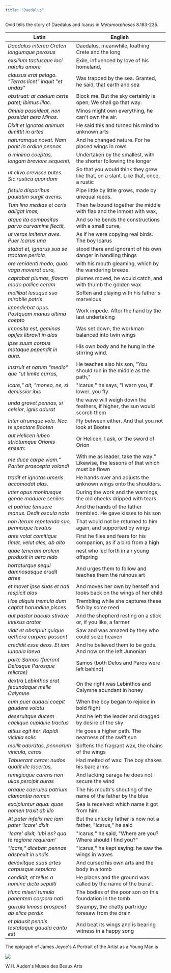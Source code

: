 ```yaml
---
title: "Daedalus"
---
```


Ovid tells the story of Daedalus and Icarus in _Metamorphoses_ 8.183-235.

|Latin|English|
|-----|-------|
|_Daedalus interea Creten longumque perosus_|Daedalus, meanwhile, loathing Crete and the long|
|_exsilium tactusque loci natalis amore_|Exile, influenced by love of his homeland,|
|_clausus erat pelago. "Terras licet" inquit "et undas"_|Was trapped by the sea. Granted, he said, that earth and sea|
|_obstruat: at caelum certe patet; ibimus illac._|Block me. But the sky certainly is open; We shall go that way.|
|_Omnia possideat, non possidet aera Minos._|Minos might own everything, he can't own the air.|
|_Dixit et ignotas animum dimittit in artes_|He said this and turned his mind to unknown arts|
|_naturamque novat. Nam ponit in ordine pennas_|And he changed nature. For he placed wings in rows|
|_a minima coeptas, longam breviore sequenti,_|Undertaken by the smallest, with the shorter following the longer|
|_ut clivo crevisse putes. Sic rustica quondam_|So that you would think they grew like that, on a slant. Like that, once, a rustic|
|_fistula disparibus paulatim surgit avenis._|Pipe little by little grows, made by unequal reeds.|
|_Tum lino medias et ceris adligat imas,_|Then he bound together the middle with flax and the inmost with wax,|
|_atque ita compositas parvo curvamine flectit,_|And so he bends the constructions with a small curve,|
|_ut veras imitetur aves. Puer Icarus una_|As if he were copying real birds. The boy Icarus|
|_stabat et, ignarus sua se tractare pericla,_|stood there and ignorant of his own danger in handling things|
|_ore renidenti modo, quas vaga moverat aura,_|with his mouth gleaming, which by the wandering breeze|
|_captabat plumas, flavam modo pollice ceram_|plumes moved, he would catch, and with thumb the golden wax|
|_mollibat lusuque suo mirabile patris_|Soften and playing with his father's marvelous|
|_impediebat opus. Postquam manus ultima coepto_|Work impede. After the hand by the last undertaking|
|_imposita est, geminas opifex libravit in alas_|Was set down, the workman balanced into twin wings|
|_ipse suum corpus motaque pependit in aura._|His own body and he hung in the stirring wind.|
|_Instruit et natum "medio" que "ut limite curras,_|He teaches also his son, "You should run in the middle as the path,"|
|_Icare," ait, "moneo, ne, si demissior ibis_|"Icarus," he says, "I warn you, if lower, you fly|
|_unda gravet pennas, si celsior, ignis adurat_|the wave will weigh down the feathers, if higher, the sun would scorch them|
|_Inter utrumque vola. Nec te spectare Booten_|Fly between either. And that you not look at Bootes|
|_aut Helicen iubeo strictumque Orionis ensem:_|Or Helicen, I ask, or the sword of Orion|
|_me duce carpe viam." Pariter praecepta volandi_|With me as leader, take the way." Likewise, the lessons of that which must be flown|
|_tradit et ignotas umeris accomodat alas_.|He hands over and adjusts the unknown wings onto the shoulders.|
|_Inter opus monitusque genae maduere seniles_|During the work and the warnings, the old cheeks dripped with tears|
|_et patriae temuere manus. Dedit oscula nato_|And the hands of the father trembled. He gave kisses to his son|
|_non iterum repetenda suo, pennisque levatus_|That would not be returned to him again, and supported by wings|
|_ante volat comitique timet, velut ales, ab alto_|First he flies and fears for his companion, as if a bird from a high|
|_quae teneram prolem produxit in aera nido_|nest who led forth in air young offspring|
|_hortaturque sequi damnosasque erudit artes_|And urges them to follow and teaches them the ruinous art|
|_et movet ipse suas et nati respicit alas_|And moves her own by herself and looks back on the wings of her child|
|_Hos aliquis tremula dum captat harundine pisces_|Trembling while she captures these fish by some reed|
|_aut pastor baculo stivave innixus arator_|And the shepherd resting on a stick or, if you like, a farmer|
|_vidit et obstipuit quique aethera carpere possent_|Saw and was amazed by they who could seize heaven|
|_credidit esse deos. Et iam Iunonia laeva_|And he believed them to be gods. And now on the left Junonian|
|_parte Samos (fuerant Delosque Parosque relictae)_|Samos (both Delos and Paros were left behind)|
|_dextra Lebinthos erat fecundaque melle Calymne_|On the right was Lebinthos and Calymne abundant in honey|
|_cum puer audaci coepit gaudere volatu_|When the boy began to rejoice in bold flight|
|_deseruitque ducem caelique cupidine tractus_|And he left the leader and dragged by desire of the sky|
|_altius egit iter. Rapidi vicinia solis_|He goes a higher path. The nearness of the swift sun|
|_mollit odoratas, pennarum vincula, ceras_|Softens the fragrant wax, the chains of the wings|
|_Tabuerant cerae: nudos quatit ille lacertos,_|Had melted of wax: The boy shakes his bare arms|
|_remigioque carens non ullas percipit auras_|And lacking oarage he does not secure the wind|
|_oraque caerulea patrium clamantia nomen_|The his mouth's shouting of the name of the father by the blue|
|_excipiuntur aqua: quae nomen traxit ab illo_|Sea is received: which name it got from him.|
|_At pater infelix nec iam pater 'Icare' dixit_|But the unlucky father is now not a father, "Icarus," he said|
|_'Icare' dixit, 'ubi es? qua te regione requiram'_|"Icarus," he said, "Where are you? Where should I find you?"|
|_"Icare," dicebat: pennas adspexit in undis_|"Icarus," he kept saying: he saw the wings in waves|
|_devovitque suas artes corpusque sepulcro_|And cursed his own arts and the body in a tomb|
|_condidit, et tellus a nomine dicta sepulti_|He places and the ground was called by the name of the burial.|
|_Hunc miseri tumulo ponentem corpora nati_|The bodies of the poor son on this foundation in the tomb|
|_garrula limoso prospexit ab elice perdix_|Swampy, the chatty partridge foresaw from the drain|
|_et plausit pennis testataque gaudia cantu est_|And beat its wings and is bearing witness in a happy song|

The epigraph of James Joyce's A Portrait of the Artist as a Young Man is  

![](https://upload.wikimedia.org/wikipedia/commons/c/c2/Pieter_Bruegel_de_Oude_-_De_val_van_Icarus.jpg)

W.H. Auden's Musee des Beaux Arts